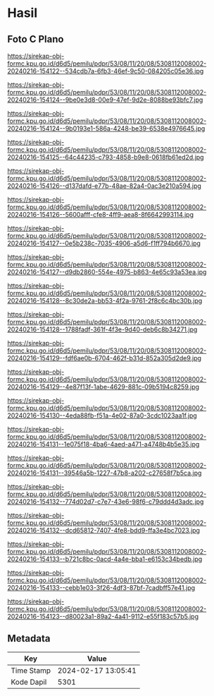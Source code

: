 # Hasil

## Foto C Plano

https://sirekap-obj-formc.kpu.go.id/d6d5/pemilu/pdpr/53/08/11/20/08/5308112008002-20240216-154122--534cdb7a-6fb3-46ef-9c50-084205c05e36.jpg

https://sirekap-obj-formc.kpu.go.id/d6d5/pemilu/pdpr/53/08/11/20/08/5308112008002-20240216-154124--9be0e3d8-00e9-47ef-9d2e-8088be93bfc7.jpg

https://sirekap-obj-formc.kpu.go.id/d6d5/pemilu/pdpr/53/08/11/20/08/5308112008002-20240216-154124--9b0193e1-586a-4248-be39-6538e4976645.jpg

https://sirekap-obj-formc.kpu.go.id/d6d5/pemilu/pdpr/53/08/11/20/08/5308112008002-20240216-154125--64c44235-c793-4858-b9e8-0618fb61ed2d.jpg

https://sirekap-obj-formc.kpu.go.id/d6d5/pemilu/pdpr/53/08/11/20/08/5308112008002-20240216-154126--d137dafd-e77b-48ae-82a4-0ac3e210a594.jpg

https://sirekap-obj-formc.kpu.go.id/d6d5/pemilu/pdpr/53/08/11/20/08/5308112008002-20240216-154126--5600afff-cfe8-4ff9-aea8-8f6642993114.jpg

https://sirekap-obj-formc.kpu.go.id/d6d5/pemilu/pdpr/53/08/11/20/08/5308112008002-20240216-154127--0e5b238c-7035-4906-a5d6-f1ff794b6670.jpg

https://sirekap-obj-formc.kpu.go.id/d6d5/pemilu/pdpr/53/08/11/20/08/5308112008002-20240216-154127--d9db2860-554e-4975-b863-4e65c93a53ea.jpg

https://sirekap-obj-formc.kpu.go.id/d6d5/pemilu/pdpr/53/08/11/20/08/5308112008002-20240216-154128--8c30de2a-bb53-4f2a-9761-2f8c6c4bc30b.jpg

https://sirekap-obj-formc.kpu.go.id/d6d5/pemilu/pdpr/53/08/11/20/08/5308112008002-20240216-154128--1788fadf-361f-4f3e-9d40-deb6c8b34271.jpg

https://sirekap-obj-formc.kpu.go.id/d6d5/pemilu/pdpr/53/08/11/20/08/5308112008002-20240216-154129--fdf6ae0b-6704-462f-b31d-852a305d2de9.jpg

https://sirekap-obj-formc.kpu.go.id/d6d5/pemilu/pdpr/53/08/11/20/08/5308112008002-20240216-154129--4e87f13f-1abe-4629-881c-09b5194c8259.jpg

https://sirekap-obj-formc.kpu.go.id/d6d5/pemilu/pdpr/53/08/11/20/08/5308112008002-20240216-154130--4eda88fb-f51a-4e02-87a0-3cdc1023aa1f.jpg

https://sirekap-obj-formc.kpu.go.id/d6d5/pemilu/pdpr/53/08/11/20/08/5308112008002-20240216-154131--1e075f18-4ba6-4aed-a471-a4748b4b5e35.jpg

https://sirekap-obj-formc.kpu.go.id/d6d5/pemilu/pdpr/53/08/11/20/08/5308112008002-20240216-154131--39546a5b-1227-47b8-a202-c27658f7b5ca.jpg

https://sirekap-obj-formc.kpu.go.id/d6d5/pemilu/pdpr/53/08/11/20/08/5308112008002-20240216-154132--774d02d7-c7e7-43e6-98f6-c79ddd4d3adc.jpg

https://sirekap-obj-formc.kpu.go.id/d6d5/pemilu/pdpr/53/08/11/20/08/5308112008002-20240216-154132--dcd65812-7407-4fe8-bdd9-ffa3e4bc7023.jpg

https://sirekap-obj-formc.kpu.go.id/d6d5/pemilu/pdpr/53/08/11/20/08/5308112008002-20240216-154133--b721c8bc-0acd-4a4e-bba1-e6153c34bedb.jpg

https://sirekap-obj-formc.kpu.go.id/d6d5/pemilu/pdpr/53/08/11/20/08/5308112008002-20240216-154133--cebb1e03-3f26-4df3-87bf-7cadbff57e41.jpg

https://sirekap-obj-formc.kpu.go.id/d6d5/pemilu/pdpr/53/08/11/20/08/5308112008002-20240216-154123--d80023a1-89a2-4a41-9112-e55f183c57b5.jpg


## Metadata

| Key        | Value               |
| ---------- | ------------------- |
| Time Stamp | 2024-02-17 13:05:41 |
| Kode Dapil | 5301                |



